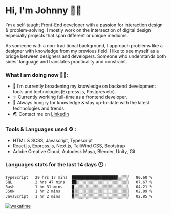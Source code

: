 # Hi, I'm Johnny 👋🧑‍

I'm a self-taught Front-End developer with a passion for interaction design & problem-solving. I mostly work on the intersection of digital design especially projects that span different or unique mediums.

As someone with a non-traditional background, I approach problems like a designer with knowledge from my previous field. I like to see myself as a bridge between designers and developers. Someone who understands both sides' language and translates practicality and constraint.

### What I am doing now 🧑‍💻:

- 🔭 I’m currently broadening my knowledge on backend development tools and technologies(Express.js, Postgres etc).
- ✨ Currently working full-time as a frontend developer.
- 📖 Always hungry for knowledge & stay up-to-date with the latest technologies and trends.
- 🌏 Contact me on [LinkedIn](https://www.linkedin.com/in/johchai/)

### Tools & Languages used ⚙️ :

- HTML & SCSS, Javascript, Typescript
- React.js, Express.js, Next.js, TailWind CSS, Bootstrap
- Adobe Creative Cloud, Autodesk Maya, Blender, Unity, Git

### Languages stats for the last 14 days 🕛 :

<!--START_SECTION:waka-->

```txt
TypeScript   29 hrs 17 mins  ████████████████████░░░░░   80.60 %
SQL          2 hrs 47 mins   ██░░░░░░░░░░░░░░░░░░░░░░░   07.67 %
Bash         1 hr 31 mins    █░░░░░░░░░░░░░░░░░░░░░░░░   04.21 %
JSON         1 hr 2 mins     ▓░░░░░░░░░░░░░░░░░░░░░░░░   02.89 %
JavaScript   1 hr 2 mins     ▓░░░░░░░░░░░░░░░░░░░░░░░░   02.85 %
```

<!--END_SECTION:waka-->

[![wakatime](https://wakatime.com/badge/user/0cd14e89-b357-451d-b5c1-4a79286fb5a6.svg)](https://wakatime.com/@0cd14e89-b357-451d-b5c1-4a79286fb5a6)
